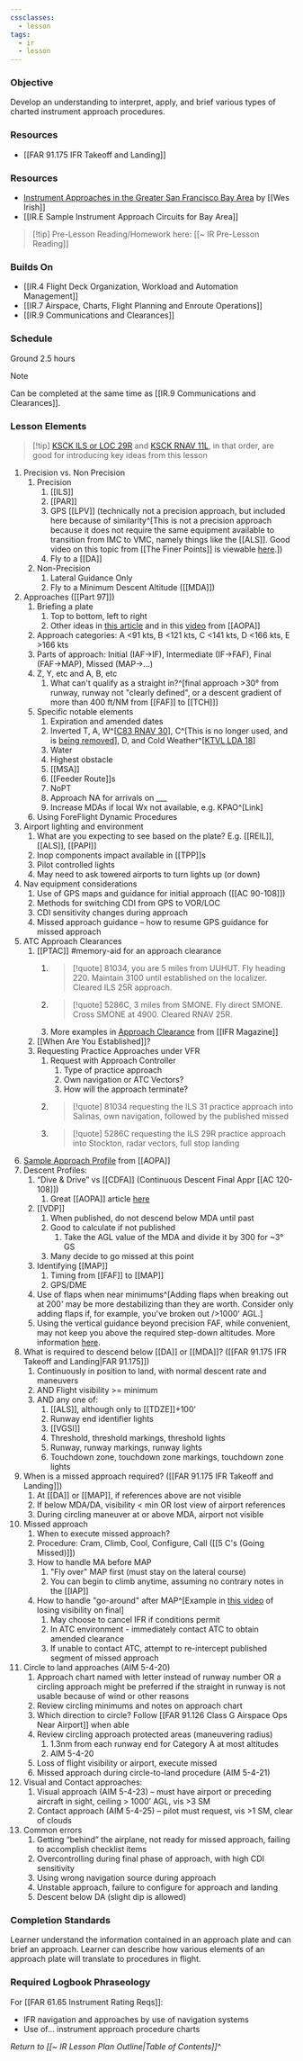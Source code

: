 ```yaml
---
cssclasses:
  - lesson
tags:
  - ir
  - lesson
---
```

### Objective
Develop an understanding to interpret, apply, and brief various types of charted instrument approach procedures. 

### Resources
- [[FAR 91.175 IFR Takeoff and Landing]]

### Resources
- [Instrument Approaches in the Greater San Francisco Bay Area](https://sites.google.com/coyotehillconsulting.com/cfiwes/library/instrument-approaches) by [[Wes Irish]]
- [[IR.E Sample Instrument Approach Circuits for Bay Area]]

> [!tip] Pre-Lesson Reading/Homework here: [[~ IR Pre-Lesson Reading]]

### Builds On
- [[IR.4 Flight Deck Organization, Workload and Automation Management]]
- [[IR.7 Airspace, Charts, Flight Planning and Enroute Operations]]
- [[IR.9 Communications and Clearances]]

### Schedule
Ground 2.5 hours

> [!note] 
> Can be completed at the same time as [[IR.9 Communications and Clearances]].

### Lesson Elements
> [!tip] [KSCK ILS or LOC 29R](https://cfijack.com/latest-plate-redirect/?plate=00407IL29R.PDF) and [KSCK RNAV 11L](https://cfijack.com/latest-plate-redirect/?plate=00407R11L.PDF), in that order, are good for introducing key ideas from this lesson

1. Precision vs. Non Precision
	1. Precision
		1. [[ILS]] 
		2. [[PAR]] 
		3. GPS [[LPV]] (technically not a precision approach, but included here because of similarity^[This is not a precision approach because it does not require the same equipment available to transition from IMC to VMC, namely things like the [[ALS]]. Good video on this topic from [[The Finer Points]] is viewable [here](https://www.youtube.com/watch?v=w1a-9KOdxQY).])
		4. Fly to a [[DA]]
	2. Non-Precision
		1. Lateral Guidance Only
		2. Fly to a Minimum Descent Altitude ([[MDA]])
2. Approaches ([[Part 97]])
	1. Briefing a plate
		1. Top to bottom, left to right
		2. Other ideas in [this article](https://www.aopa.org/news-and-media/all-news/1996/june/pilot/technique) and in this [video](https://youtu.be/VOQcdXE6MPo?si=c1-1pl_6xJnoNvro&t=923) from [[AOPA]]
	2. Approach categories: A <91 kts, B <121 kts, C <141 kts, D <166 kts, E >166 kts
	3. Parts of approach: Initial (IAF->IF), Intermediate (IF->FAF), Final (FAF->MAP), Missed (MAP->...)
	4. Z, Y, etc and A, B, etc
		1. What can't qualify as a straight in?^[final approach >30° from runway, runway not "clearly defined", or a descent gradient of more than 400 ft/NM from [[FAF]] to [[TCH]]]
	5. Specific notable elements
		1. Expiration and amended dates
		2. Inverted T, A, W^[[C83 RNAV 30](https://cfijack.com/latest-plate-redirect/?plate=09141R30.PDF)], C^[This is no longer used, and is [being removed](https://www.faa.gov/air_traffic/flight_info/aeronav/safety_alerts/media/TERM_25-05_Removal_of_Circling_Icon.pdf)], D, and Cold Weather^[[KTVL LDA 18](https://cfijack.com/latest-plate-redirect/?plate=05416LDA18.PDF)]
		3. Water
		4. Highest obstacle
		5. [[MSA]]
		6. [[Feeder Route]]s
		7. NoPT
		8. Approach NA for arrivals on ___
		9. Increase MDAs if local Wx not available, e.g. KPAO^[Link]
	6. Using ForeFlight Dynamic Procedures
3. Airport lighting and environment
	1. What are you expecting to see based on the plate? E.g. [[REIL]], [[ALS]], [[PAPI]]
	2. Inop components impact available in [[TPP]]s
	3. Pilot controlled lights
	4. May need to ask towered airports to turn lights up (or down)
4. Nav equipment considerations
	1. Use of GPS maps and guidance for initial approach ([[AC 90-108]])
	2. Methods for switching CDI from GPS to VOR/LOC 
	3. CDI sensitivity changes during approach 
	4. Missed approach guidance – how to resume GPS guidance for missed approach 
5. ATC Approach Clearances
	1. [[PTAC]] #memory-aid for an approach clearance
		1. >[!quote] 81034, you are 5 miles from UUHUT. Fly heading 220. Maintain 3100 until established on the localizer. Cleared ILS 25R approach.
		2. >[!quote] 5286C, 3 miles from SMONE. Fly direct SMONE. Cross SMONE at 4900. Cleared RNAV 25R.
		3. More examples in [Approach Clearance](https://www.ifr-magazine.com/technique/approach-clearance/) from [[IFR Magazine]]
	2. [[When Are You Established]]?
	3. Requesting Practice Approaches under VFR
		1. Request with Approach Controller
			1. Type of practice approach
			2. Own navigation or ATC Vectors?
			3. How will the approach terminate?
		2. >[!quote] 81034 requesting the ILS 31 practice approach into Salinas, own navigation, followed by the published missed
		3. >[!quote] 5286C requesting the ILS 29R practice approach into Stockton, radar vectors, full stop landing
6. [Sample Approach Profile](https://www.aopa.org/-/media/Files/AOPA/Home/Training-and-Safety/Air-Safety/ASI-BeyondPro-IFR_StableApproach_SampleProfile.pdf) from [[AOPA]]
7. Descent Profiles: 
	1. “Dive & Drive” vs [[CDFA]] (Continuous Descent Final Appr [[AC 120-108]])
		1. Great [[AOPA]] article [here](https://www.aopa.org/news-and-media/all-news/2020/march/pilot/on-instruments-diving-and-driving)
	2. [[VDP]]
		1. When published, do not descend below MDA until past
		2. Good to calculate if not published 
			1. Take the AGL value of the MDA and divide it by 300 for ~3° GS
		3. Many decide to go missed at this point
	3. Identifying [[MAP]]
		1. Timing from [[FAF]] to [[MAP]]
		2. GPS/DME
	4. Use of flaps when near minimums^[Adding flaps when breaking out at 200' may be more destabilizing than they are worth. Consider only adding flaps if, for example, you've broken out />1000' AGL.]
	5. Using the vertical guidance beyond precision FAF, while convenient, may not keep you above the required step-down altitudes. More information [here](https://www.ifr-magazine.com/avionics/watch-your-stepdown/).
8. What is required to descend below [[DA]] or [[MDA]]? ([[FAR 91.175 IFR Takeoff and Landing|FAR 91.175]]) 
	1. Continuously in position to land, with normal descent rate and maneuvers 
	2. AND Flight visibility >= minimum 
	3. AND any one of:
		1. [[ALS]], although only to [[TDZE]]+100’
		2. Runway end identifier lights
		3. [[VGSI]]
		4. Threshold, threshold markings, threshold lights
		5. Runway, runway markings, runway lights
		6. Touchdown zone, touchdown zone markings, touchdown zone lights
9. When is a missed approach required? ([[FAR 91.175 IFR Takeoff and Landing]])
	1. At [[DA]] or [[MAP]], if references above are not visible 
	2. If below MDA/DA, visibility < min OR lost view of airport references 
	3. During circling maneuver at or above MDA, airport not visible 
10. Missed approach 
	1. When to execute missed approach?
	2. Procedure: Cram, Climb, Cool, Configure, Call ([[5 C's (Going Missed)]])
	3. How to handle MA before MAP 
		1. "Fly over" MAP first (must stay on the lateral course)
		2. You can begin to climb anytime, assuming no contrary notes in the [[IAP]]
	4. How to handle "go-around" after MAP^[Example in [this video](https://www.youtube.com/watch?v=vtlS0sxFlHk) of losing visibility on final]
		1. May choose to cancel IFR if conditions permit
		2. In ATC environment - immediately contact ATC to obtain amended clearance
		3. If unable to contact ATC, attempt to re-intercept published segment of missed approach
11. Circle to land approaches (AIM 5-4-20)
	1. Approach chart named with letter instead of runway number OR a circling approach might be preferred if the straight in runway is not usable because of wind or other reasons
	2. Review circling minimums and notes on approach chart 
	3. Which direction to circle? Follow [[FAR 91.126 Class G Airspace Ops Near Airport]] when able
	4. Review circling approach protected areas (maneuvering radius)
		1. 1.3nm from each runway end for Category A at most altitudes
		2. AIM 5-4-20
	5. Loss of flight visibility or airport, execute missed 
	6. Missed approach during circle-to-land procedure (AIM 5-4-21)
12. Visual and Contact approaches: 
	1. Visual approach (AIM 5-4-23) – must have airport or preceding aircraft in sight, ceiling > 1000’ AGL, vis >3 SM 
	2. Contact approach (AIM 5-4-25) – pilot must request, vis >1 SM, clear of clouds 
13. Common errors 
	1. Getting “behind” the airplane, not ready for missed approach, failing to accomplish checklist items 
	2. Overcontrolling during final phase of approach, with high CDI sensitivity 
	3. Using wrong navigation source during approach 
	4. Unstable approach, failure to configure for approach and landing 
	5. Descent below DA (slight dip is allowed)

### Completion Standards
Learner understand the information contained in an approach plate and can brief an approach. Learner can describe how various elements of an approach plate will translate to procedures in flight.

### Required Logbook Phraseology
For [[FAR 61.65 Instrument Rating Reqs]]:
- IFR navigation and approaches by use of navigation systems
- Use of... instrument approach procedure charts

*Return to [[~ IR Lesson Plan Outline|Table of Contents]]^*